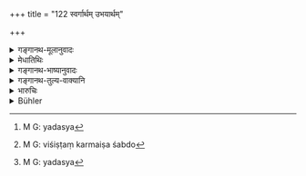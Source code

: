 +++
title = "122 स्वर्गार्थम् उभयार्थम्"

+++

<details><summary>गङ्गानथ-मूलानुवादः</summary>

He shall serve Brāhmaṇas either for the sake of heaven,  
or for the sake of both;  
when, he has attained the title of the ‘Brāhmaṇa,’  
this implies the accomplishment of all his purposes.—(122)
</details>

<details><summary>मेधातिथिः</summary>

"आराधयेत्" इत्य् उक्तं भवति । तद् आह ।  

**जात-ब्राह्मण-शब्दस्य** "ब्राह्मणो ऽयम्"-  
इति यदा ऽस्य[^२२९] एष शब्दो भवति,[^२३०]  
तदा ऽसौ **कृतकृत्यः** कृतार्थो वेदितव्यः ।  

अथ वा जात-ब्राह्मण-व्यपदेशस्येति व्याख्येयम् ।  
ब्राह्मणाश्रितो ऽयम् इति यदा ऽस्य[^२३१] व्यपदेशो जायते ॥ १०.१२२ ॥


[^२३१]:
     M G: yadasya


[^२३०]:
     M G: viśiṣṭaṃ karmaiṣa śabdo


[^२२९]:
     M G: yadasya
</details>

<details><summary>गङ्गानथ-भाष्यानुवादः</summary>

The sense is that he shall serve Brāhmaṇas.

‘*When he has attained the title of the Brāhmaṇa*,’  
—*i.e*., when, on account of his connection with the Brāhmaṇa,  
that title becomes applied to him;—  
then he should be regarded as having all his ends accomplished.

Or, the meaning may be, ‘when he has come to be known as *related to the Brāhmaṇa*.’— (122)
</details>

<details><summary>गङ्गानथ-तुल्य-वाक्यानि</summary>

**(verses 10.121-122)  
**

[\[See under 99
above.\]]

See Comparative notes for [Verse 10.121].
</details>

<details><summary>भारुचिः</summary>

> **स्वर्गार्थम् उभयार्थं वा ब्राह्मणान् अभिधारयेत् ।**

शूद्रस्येदं ब्राह्मणाराधनं वृत्ति+अर्थम् अपि सद्, धर्माय ।  
एवं च सत्य् एषा स्तुतिर् अस्योपपन्ना भवति ।

> **जात-ब्राह्मण-शब्दस्य सा ह्य् अस्य कृतकृत्यता  ॥ १०.१२२ ॥**

यतश् चैतद् एवम् अतः ।
</details>

<details><summary>Bühler</summary>

122	But let a (Sudra) serve Brahmanas, either for the sake of heaven, or with a view to both (this life and the next); for he who is called the servant of a Brahmana thereby gains all his ends.
</details>
